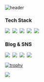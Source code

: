 ![header](https://capsule-render.vercel.app/api?type=Waving&color=timeGradient&height=350&section=header&text=saehyun%&fontSize=90)

### Tech Stack
<p>
  <img src="https://img.shields.io/badge/Android-3DDC84?style=flat-square&logo=Android&logoColor=white"/>&nbsp
  <img src="https://img.shields.io/badge/Flutter-02569B?style=flat-square&logo=Flutter&logoColor=white"/>&nbsp 
  <img src="https://img.shields.io/badge/Kotlin-0095D5?style=flat-square&logo=Kotlin&logoColor=white"/>&nbsp 
  <img src="https://img.shields.io/badge/Java-007396?style=flat-square&logo=Java&logoColor=white"/>&nbsp
  <img src="https://img.shields.io/badge/Dart-0175C2?style=flat-square&logo=Dart&logoColor=white"/>&nbsp
</p>

### Blog & SNS
<p>
  <a href="https://velog.io/@limsaehyun"><img src="https://img.shields.io/badge/Tech%20Blog-11B48A?style=flat-square&logo=Vimeo&logoColor=white&link=https://velog.io/@limsaehyun"/></a>&nbsp
  <a href="https://www.instagram.com/sae.__.hyun/"><img src="https://img.shields.io/badge/Instagram-E4405F?style=flat-square&logo=Instagram&logoColor=white&link=https://www.instagram.com/sae.__.hyun/"/></a>&nbsp
  <a href="https://www.facebook.com/profile.php?id=100016589911133"><img src="https://img.shields.io/badge/Facebook-1877F2?style=flat-square&logo=Facebook&logoColor=white&link=https://www.facebook.com/profile.php?id=100016589911133"/></a>&nbsp
  <a href="https://www.linkedin.com/in/세현-임-220912228/" target="_blank"> <img src="https://img.shields.io/badge/LinkedIn-0A66C2?style=flat-square&logo=LinkedIn&logoColor=white"/>
</p>

  
![trophy](https://github-profile-trophy.vercel.app/?username=limsaehyun&theme=chalk&row=1&column=7&margin-w=5)

![](https://visitor-badge.glitch.me/badge?page_id=limsaehyun)
